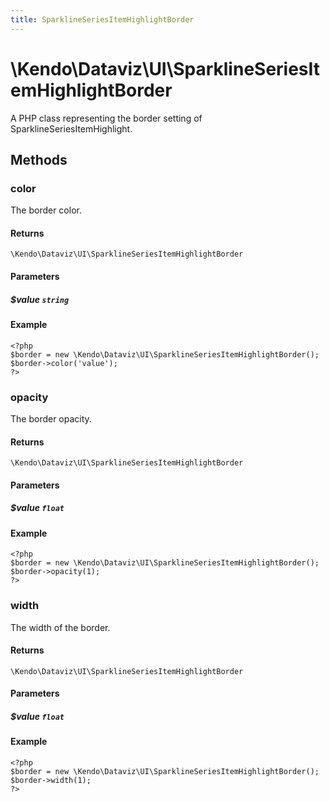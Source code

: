 ```yaml
---
title: SparklineSeriesItemHighlightBorder
---
```


# \Kendo\Dataviz\UI\SparklineSeriesItemHighlightBorder

A PHP class representing the border setting of SparklineSeriesItemHighlight.


## Methods

### color
The border color.

#### Returns
`\Kendo\Dataviz\UI\SparklineSeriesItemHighlightBorder`

#### Parameters

##### $value `string`



#### Example 
    <?php
    $border = new \Kendo\Dataviz\UI\SparklineSeriesItemHighlightBorder();
    $border->color('value');
    ?>

### opacity
The border opacity.

#### Returns
`\Kendo\Dataviz\UI\SparklineSeriesItemHighlightBorder`

#### Parameters

##### $value `float`



#### Example 
    <?php
    $border = new \Kendo\Dataviz\UI\SparklineSeriesItemHighlightBorder();
    $border->opacity(1);
    ?>

### width
The width of the border.

#### Returns
`\Kendo\Dataviz\UI\SparklineSeriesItemHighlightBorder`

#### Parameters

##### $value `float`



#### Example 
    <?php
    $border = new \Kendo\Dataviz\UI\SparklineSeriesItemHighlightBorder();
    $border->width(1);
    ?>

